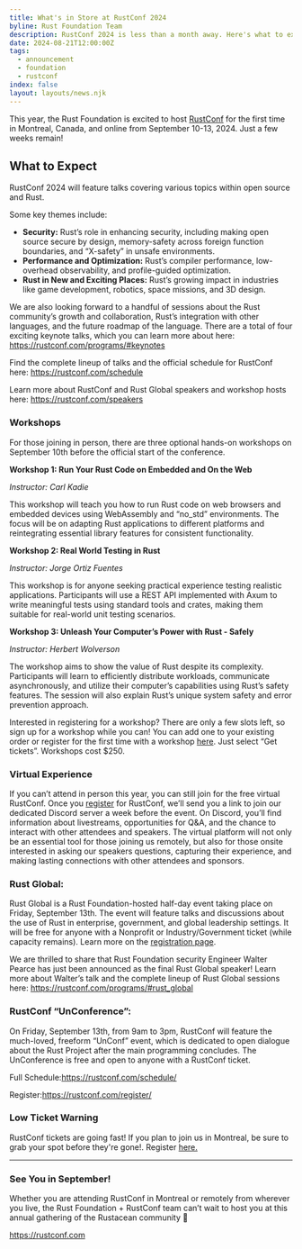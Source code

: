 ```yaml
---
title: What's in Store at RustConf 2024
byline: Rust Foundation Team
description: RustConf 2024 is less than a month away. Here's what to expect.
date: 2024-08-21T12:00:00Z
tags:
  - announcement
  - foundation
  - rustconf
index: false
layout: layouts/news.njk
---
```

This year, the Rust Foundation is excited to host <a href="https://rustconf.com/" rel="nofollow">RustConf</a> for the first time in Montreal, Canada, and online from September 10-13, 2024. Just a few weeks remain!

## What to Expect

RustConf 2024 will feature talks covering various topics within open source and Rust.

Some key themes include:

* **Security:** Rust’s role in enhancing security, including making open source secure by design, memory-safety across foreign function boundaries, and “X-safety” in unsafe environments.
* **Performance and Optimization:** Rust’s compiler performance, low-overhead observability, and profile-guided optimization.
* **Rust in New and Exciting Places:** Rust’s growing impact in industries like game development, robotics, space missions, and 3D design.

We are also looking forward to a handful of sessions about the Rust community’s growth and collaboration, Rust’s integration with other languages, and the future roadmap of the language. There are a total of four exciting keynote talks, which you can learn more about here: <a href="https://rustconf.com/programs/#keynotes" rel="nofollow">https://rustconf.com/programs/#keynotes</a>

Find the complete lineup of talks and the official schedule for RustConf here: <a href="https://rustconf.com/schedule/" rel="nofollow">https://rustconf.com/schedule</a>

Learn more about RustConf and Rust Global speakers and workshop hosts here: <a href="https://rustconf.com/speakers" rel="nofollow">https://rustconf.com/speakers</a>

### Workshops

For those joining in person, there are three optional hands-on workshops on September 10th before the official start of the conference.

**Workshop 1: Run Your Rust Code on Embedded and On the Web**

*Instructor: Carl Kadie*

This workshop will teach you how to run Rust code on web browsers and embedded devices using WebAssembly and “no\_std” environments. The focus will be on adapting Rust applications to different platforms and reintegrating essential library features for consistent functionality.

**Workshop 2: Real World Testing in Rust**

*Instructor: Jorge Ortiz Fuentes*

This workshop is for anyone seeking practical experience testing realistic applications. Participants will use a REST API implemented with Axum to write meaningful tests using standard tools and crates, making them suitable for real-world unit testing scenarios.

**Workshop 3: Unleash Your Computer’s Power with Rust - Safely**

*Instructor: Herbert Wolverson*

The workshop aims to show the value of Rust despite its complexity. Participants will learn to efficiently distribute workloads, communicate asynchronously, and utilize their computer’s capabilities using Rust’s safety features. The session will also explain Rust’s unique system safety and error prevention approach.

Interested in registering for a workshop? There are only a few slots left, so sign up for a workshop while you can! You can add one to your existing order or register for the first time with a workshop <a href="https://www.eventbrite.com/e/rustconf-2024-tickets-865842106047" rel="nofollow">here</a>. Just select “Get tickets”. Workshops cost $250.

### Virtual Experience

If you can’t attend in person this year, you can still join for the free virtual RustConf. Once you <a href="https://rustconf.com/register/" rel="nofollow">register</a> for RustConf, we’ll send you a link to join our dedicated Discord server a week before the event. On Discord, you’ll find information about livestreams, opportunities for Q&A, and the chance to interact with other attendees and speakers. The virtual platform will not only be an essential tool for those joining us remotely, but also for those onsite interested in asking our speakers questions, capturing their experience, and making lasting connections with other attendees and sponsors.

### Rust Global:

Rust Global is a Rust Foundation-hosted half-day event taking place on Friday, September 13th. The event will feature talks and discussions about the use of Rust in enterprise, government, and global leadership settings. It will be free for anyone with a Nonprofit or Industry/Government ticket (while capacity remains). Learn more on the <a href="https://www.eventbrite.com/e/rustconf-2024-tickets-865842106047?aff=oddtdtcreator" rel="nofollow">registration page</a>.

We are thrilled to share that Rust Foundation security Engineer Walter Pearce has just been announced as the final Rust Global speaker! Learn more about Walter’s talk and the complete lineup of Rust Global sessions here: <a href="https://rustconf.com/programs/#rust_global" rel="nofollow">https://rustconf.com/programs/#rust_global</a>

### RustConf “UnConference”:

On Friday, September 13th, from 9am to 3pm, RustConf will feature the much-loved, freeform “UnConf” event, which is dedicated to open dialogue about the Rust Project after the main programming concludes. The UnConference is free and open to anyone with a RustConf ticket.

Full Schedule:<a href="https://rustconf.com/schedule/" rel="nofollow">https://rustconf.com/schedule/</a>

Register:<a href="https://rustconf.com/register/" rel="nofollow">https://rustconf.com/register/</a>

### Low Ticket Warning

RustConf tickets are going fast! If you plan to join us in Montreal, be sure to grab your spot before they're gone!. Register <a href="https://rustconf.com/register/" rel="nofollow">here.</a>

---

### See You in September!

Whether you are attending RustConf in Montreal or remotely from wherever you live, the Rust Foundation + RustConf team can’t wait to host you at this annual gathering of the Rustacean community 🦀

<a href="https://rustconf.com/" rel="nofollow">https://rustconf.com</a>